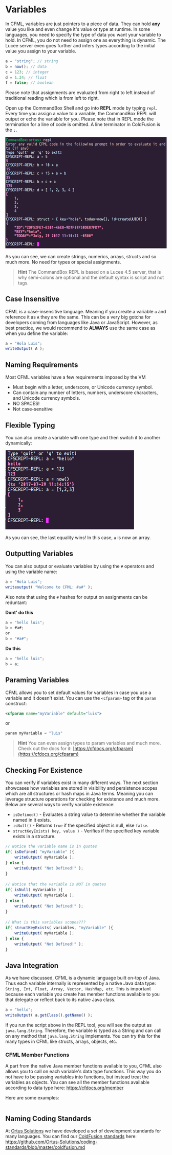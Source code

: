 # Variables

In CFML, variables are just pointers to a piece of data.  They can hold **any** value you like and even change it's value or type at runtime.  In some languages, you need to specify the type of data you want your variable to hold.  In CFML, you do not need to assign one as everything is dynamic.  The Lucee server even goes further and infers types according to the initial value you assign to your variable.

```js
a = "string"; // string
b = now(); // data
c = 123; // integer
d = 1.34; // float
f = false; // boolean
```

Please note that assignments are evaluated from right to left instead of traditional reading which is from left to right.

Open up the CommandBox Shell and go into **REPL** mode by typing `repl`.  Every time you assign a value to a variable, the CommandBox REPL will output or echo the variable for you. Please note that in REPL mode the termination for a line of code is omitted.  A line terminator in ColdFusion is the `;`.

![](/assets/variables.png)

As you can see, we can create strings, numerics, arrays, structs and so much more.  No need for types or special assignments.

> **Hint** The CommandBox REPL is based on a Lucee 4.5 server, that is why semi-colons are optional and the default syntax is script and not tags.

## Case Insensitive

CFML is a case-insensitive language.  Meaning if you create a variable `a` and reference it as `A` they are the same.  This can be a very big gotcha for developers coming from languages like Java or JavaScript.  However, as best practice, we would recommend to **ALWAYS** use the same case as when you define the variable:

```js
a = "Hola Luis";
writeOutput( A );
```

## Naming Requirements

Most CFML variables have a few requirements imposed by the VM

* Must begin with a letter, underscore, or Unicode currency symbol.
* Can contain any number of letters, numbers, underscore characters, and Unicode currency symbols.
* NO SPACES!
* Not case-sensitive


## Flexible Typing

You can also create a variable with one type and then switch it to another dynamically:

![](/assets/flexible-typing.png)

As you can see, the last equality wins! In this case, `a` is now an array.

## Outputting Variables

You can also output or evaluate variables by using the `#` operators and using the variable name:

```js
a = "Hola Luis";
writeoutput( "Welcome to CFML: #a#" );
```

Also note that using the `#` hashes for output on assignments can be reduntant:

**Dont' do this**
```js
a = "hello luis";
b = #a#;
or 
b = "#a#";
```

**Do this**
```js
a = "hello luis";
b = a;
```


## Paraming Variables

CFML allows you to set default values for variables in case you use a variable and it doesn't exist.  You can use the `<cfparam>` tag or the `param` construct:

```xml
<cfparam name="myVariable" default="luis">
```

or 

```js
param myVariable = "luis"
```

> **Hint** You can even assign types to param variables and much more. Check out the docs for it: [https://cfdocs.org/cfparam](https://cfdocs.org/cfparam)

## Checking For Existence

You can verify if variables exist in many different ways.  The next section showcases how variables are stored in visibility and persistence scopes which are all structures or hash maps in Java terms.  Meaning you can leverage structure operations for checking for existence and much more.  Below are several ways to verify variable existence:

* `isDefined()` - Evaluates a string value to determine whether the variable
named in it exists.  
* `isNull()` - Returns `true` if the specified object is null, else `false`.
* `structKeyExists( key, value )` - Verifies if the specified key variable exists in a structure.


```js
// Notice the variable name is in quotes
if( isDefined( "myVariable" ){
    writeOutput( myVariable );
} else {
    writeOutput( "Not Defined!" );
}

// Notice that the variable is NOT in quotes
if( isNull( myVariable ){
    writeOutput( myVariable );
} else {
    writeOutput( "Not Defined!" );
}

// What is this variables scopes???
if( structKeyExists( variables, "myVariable" ){
    writeOutput( myVariable );
} else {
    writeOutput( "Not Defined!" );
}
```

## Java Integration

As we have discussed, CFML is a dynamic language built on-top of Java.  Thus each variable internally is represented by a native Java data type: `String, Int, Float, Array, Vector, HashMap, etc`.  This is important because each variable you create has member functions available to you that delegate or reflect back to its native Java class.

```js
a = "hello";
writeOutput( a.getClass().getName() );
```

If you run the script above in the REPL tool, you will see the output as `java.lang.String`.  Therefore, the variable is typed as a String and can call on any method that `java.lang.String` implements. You can try this for the many types in CFML like structs, arrays, objects, etc.

### CFML Member Functions

A part from the native Java member functions available to you, CFML also allows you to call on each variable's data type functions. This way you do not have to be passing variables into functions, but instead treat the variables as objects.  You can see all the member functions available according to data type here: https://cfdocs.org/member

Here are some examples:

```js

```

## Naming Coding Standards

At [Ortus Solutions](https://www.ortussolutions.com) we have developed a set of development standards for many languages. You can find our [ColdFusion standards](https://github.com/Ortus-Solutions/coding-standards/blob/master/coldfusion.md) here: https://github.com/Ortus-Solutions/coding-standards/blob/master/coldfusion.md





